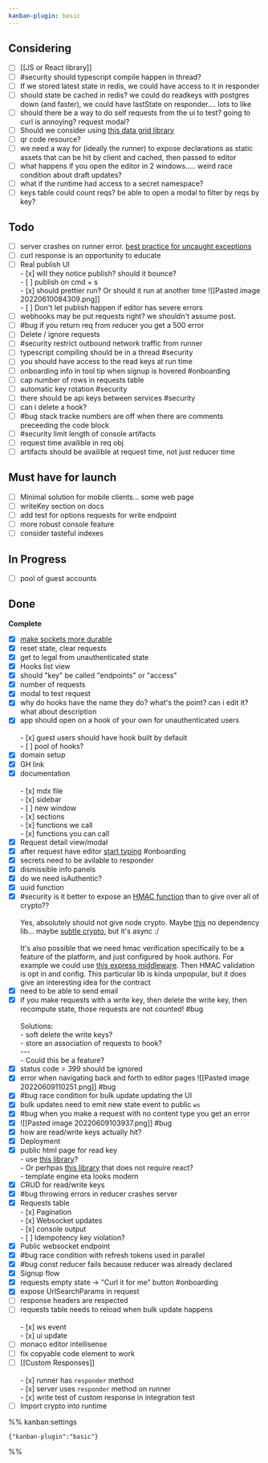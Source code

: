 ```yaml
---
kanban-plugin: basic
---
```


## Considering

- [ ] [[JS or React library]]
- [ ] #security should typescript compile happen in thread?
- [ ] If we stored latest state in redis, we could have access to it in responder
- [ ] should state be cached in redis? we could do readkeys with postgres down (and faster), we could have lastState on responder.... lots to like
- [ ] should there be a way to do self requests from the ui to test? going to curl is annoying? request modal?
- [ ] Should we consider using [this data grid library](https://grid.glideapps.com/)
- [ ] qr code resource?
- [ ] we need a way for (ideally the runner) to expose declarations as static assets that can be hit by client and cached, then passed to editor
- [ ] what happens if you open the editor in 2 windows..... weird race condition about draft updates?
- [ ] what if the runtime had access to a secret namespace?
- [ ] keys table could count reqs? be able to open a modal to filter by reqs by key?

## Todo

- [ ] server crashes on runner error. [best practice for uncaught exceptions](https://www.honeybadger.io/blog/errors-nodejs/#uncaught-exceptions-and-unhandled-promise-rejections)
- [ ] curl response is an opportunity to educate
- [ ] Real publish UI<br>- [x] will they notice publish? should it bounce?<br>- [ ] publish on cmd + s <br>- [x] should prettier run? Or should it run at another time ![[Pasted image 20220610084309.png]]<br>- [ ] Don't let publish happen if editor has severe errors
- [ ] webhooks may be put requests right? we shouldn't assume post.
- [ ] #bug if you return req from reducer you get a 500 error
- [ ] Delete / ignore requests
- [ ] #security restrict outbound network traffic from runner
- [ ] typescript compiling should be in a thread #security
- [ ] you should have access to the read keys at run time
- [ ] onboarding info in tool tip when signup is hovered #onboarding
- [ ] cap number of rows in requests table
- [ ] automatic key rotation #security
- [ ] there should be api keys between services #security
- [ ] can i delete a hook?
- [ ] #bug stack tracke numbers are off when there are comments preceeding the code block
- [ ] #security limit length of console artifacts
- [ ] request time availible in req obj
- [ ] artifacts should be availible at request time, not just reducer time

## Must have for launch

- [ ] Minimal solution for mobile clients... some web page
- [ ] writeKey section on docs
- [ ] add test for options requests for write endpoint
- [ ] more robust console feature
- [ ] consider tasteful indexes

## In Progress

- [ ] pool of guest accounts

## Done

**Complete**

- [x] [make sockets more durable](https://medium.com/voodoo-engineering/websockets-on-production-with-node-js-bdc82d07bb9f)
- [x] reset state, clear requests
- [x] get to legal from unauthenticated state
- [x] Hooks list view
- [x] should "key" be called "endpoints" or "access"
- [x] number of requests
- [x] modal to test request
- [x] why do hooks have the name they do? what's the point? can i edit it? what about description
- [x] app should open on a hook of your own for unauthenticated users<br><br>- [x] guest users should have hook built by default<br>- [ ] pool of hooks?
- [x] domain setup
- [x] GH link
- [x] documentation<br><br>- [x] mdx file<br>- [x] sidebar<br>- [ ] new window<br>- [x] sections<br> - [x] functions we call<br> - [x] functions you can call
- [x] Request detail view/modal
- [x] after request have editor [start typing](https://github.com/convergencelabs/monaco-collab-ext) #onboarding
- [x] secrets need to be avilable to responder
- [x] dismissible info panels
- [x] do we need isAuthentic?
- [x] uuid function
- [x] #security is it better to expose an [HMAC function](https://gist.github.com/stigok/57d075c1cf2a609cb758898c0b202428?permalink_comment_id=4052765#gistcomment-4052765) than to give over all of crypto??<br><br>Yes, absolutely should not give node crypto. Maybe [this](https://github.com/paulmillr/noble-hashes) no dependency lib... maybe [subtle crypto](https://developer.mozilla.org/en-US/docs/Web/API/SubtleCrypto), but it's async :/<br><br>It's also possible that we need hmac verification specifically to be a feature of the platform, and just configured by hook authors. For example we could use [this express middleware](https://github.com/connorjburton/hmac-auth-express). Then HMAC validation is opt in and config. This particular lib is kinda unpopular, but it does give an interesting idea for the contract
- [x] need to be able to send email
- [x] if you make requests with a write key, then delete the write key, then recompute state, those requests are not counted! #bug<br><br>Solutions:<br>- soft delete the write keys?<br>- store an association of requests to hook?<br>---<br>- Could this be a feature?
- [x] status code > 399 should be ignored
- [x] error when navigating back and forth to editor pages ![[Pasted image 20220609110251.png]] #bug
- [x] #bug race condition for bulk update updating the UI
- [x] bulk updates need to emit new state event to public `ws`
- [x] #bug when you make a request with no content type you get an error
- [x] ![[Pasted image 20220609103937.png]] #bug
- [x] how are read/write keys actually hit?
- [x] Deployment
- [x] public html page for read key<br>- use [this library](https://github.com/xyc/react-object-inspector)?<br>- Or perhpas [this library](https://github.com/iendeavor/object-visualizer) that does not require react?<br>- template engine eta looks modern
- [x] CRUD for read/write keys
- [x] #bug throwing errors in reducer crashes server
- [x] Requests table<br>- [x] Pagination<br>- [x] Websocket updates<br>- [x] console output<br>- [ ] Idempotency key violation?
- [x] Public websocket endpoint
- [x] #bug race condition with refresh tokens used in parallel
- [x] #bug const reducer fails because reducer was already declared
- [x] Signup flow
- [x] requests empty state -> "Curl it for me" button #onboarding
- [x] expose UrlSearchParams in request
- [ ] response headers are respected
- [ ] requests table needs to reload when bulk update happens<br><br>- [x] ws event<br>- [x] ui update
- [ ] monaco editor intellisense
- [ ] fix copyable code element to work
- [ ] [[Custom Responses]]<br><br>- [x] runner has `responder` method<br>- [x] server uses `responder` method on runner<br>- [x] write test of custom response in integration test
- [ ] Import crypto into runtime

%% kanban:settings

```
{"kanban-plugin":"basic"}
```

%%

